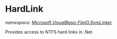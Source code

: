 ﻿# HardLink
_namespace: [Microsoft.VisualBasic.FileIO.SymLinker](./index.md)_

Provides access to NTFS hard links in .Net.




